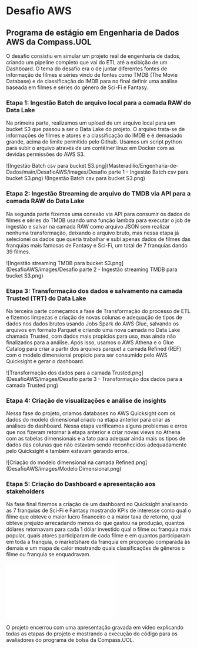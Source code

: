 # Desafio AWS

## Programa de estágio em Engenharia de Dados AWS da Compass.UOL

O desafio consistiu em simular um projeto real de engenharia de dados, criando um pipeline completo que vai do ETL até a exibição de um Dashboard.
O tema do desafio era o de juntar diferentes fontes de informação de filmes e séries vindo de fontes como TMDB (The Movie Database) e de classificação
do IMDB para no final definir uma análise baseada em filmes e séries do gênero de Sci-Fi e Fantasy.

### Etapa 1: Ingestão Batch de arquivo local para a camada RAW do Data Lake

Na primeira parte, realizamos um upload de um arquivo local para um bucket S3 que passou a ser o Data Lake do projeto. 
O arquivo trata-se de informações de filmes e atores e a classificação do IMDB e é demasiado grande, acima do limite permitido pelo Github. 
Usamos um script python para subir o arquivo através de um contêiner linux em Docker com as devidas permissões do AWS S3.

![Ingestão Batch csv para bucket S3.png](Masteradilio/Engenharia-de-Dados/main/DesafioAWS/images/Desafio parte 1 - Ingestão Batch csv para bucket S3.png)
!(Ingestão Batch csv para bucket S3.png)


### Etapa 2: Ingestão Streaming de arquivo do TMDB via API para a camada RAW do Data Lake

Na segunda parte fizemos uma conexão via API para consumir os dados de filmes e séries do TMDB usando uma função lambda para executar o job de ingestão e 
salvar na camada RAW como arquivo JSON sem realizar nenhuma transformação, deixando o arquivo bruto, mas nessa etapa já selecionei os dados que queria
trabalhar e subi apenas dados de filmes das franquias mais famosas de Fantasy e Sci-Fi, um total de 7 franquias dando 39 filmes.

![Ingestão streaming TMDB para bucket S3.png](DesafioAWS/images/Desafio parte 2 - Ingestão streaming TMDB para bucket S3.png)


### Etapa 3: Transformação dos dados e salvamento na camada Trusted (TRT) do Data Lake

Na terceira parte começamos a fase de Transformação do processo de ETL e fizemos limpezas e criação de novas colunas e adequação de tipos de dados nos dados brutos
usando Jobs Spark do AWS Glue, salvando os arquivos em formato Parquet e criando uma nova camada no Data Lake chamada Trusted, com dados mais propícios para uso, 
mas ainda não finalizados para a análise. Após isso, usamos o AWS Athena e o Glue Catalog para criar a partir dos arquivos parquet a camada Refined (REF) com o
modelo dimensional propício para ser consumido pelo AWS Quicksight e gerar o dashboard.

![Transformação dos dados para a camada Trusted.png](DesafioAWS/images/Desafio parte 3 - Transformação dos dados para a camada Trusted.png)


### Etapa 4: Criação de visualizações e análise de insights

Nessa fase do projeto, criamos databases no AWS Quicksight com os dados do modelo dimensional criado na etapa anterior para criar as análises do dashboard.
Nessa etapa verificamos alguns problemas e erros que nos fizeram retornar à etapa anterior e criar novas views no Athena com as tabelas dimensionais e a fato
para adequar ainda mais os tipos de dados das colunas que não estavam sendo reconhecidos adequadamente pelo Quicksight e também estavam gerando erros.

![Criação do modelo dimensional na camada Refined.png](DesafioAWS/images/Modelo Dimensional.png)


### Etapa 5: Criação do Dashboard e apresentação aos stakeholders

Na fase final fizemos a criação de um dashboard no Quicksight analisando as 7 franquias de Sci-Fi e Fantasy mostrando KPIs de interesse como qual o filme que obteve 
o maior lucro financeiro e a maior taxa de retorno, qual obteve prejuízo arrecadando menos do que gastou na produção, quantos dólares retornavam para cada 1 dólar investido
qual o filme ou franquia mais popular, quais atores participaram de cada filme e em quantos participaram em toda a franquia, o marketshare da franquia em proporção comparada
às demais e um mapa de calor mostrando quais classificações de gêneros o filme ou franquia se enquadravam.

![Dashboard_Completo.pdf](DesafioAWS/images/Dashboard_Completo.pdf)


O projeto encerrou com uma apresentação gravada em vídeo explicando todas as etapas do projeto e mostrando a execução do código para os avaliadores do programa de bolsa 
da Compass.UOL.

